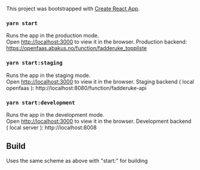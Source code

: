 This project was bootstrapped with [Create React App](https://github.com/facebook/create-react-app).

### `yarn start`

Runs the app in the production mode.<br />
Open [http://localhost:3000](http://localhost:3000) to view it in the browser.
Production backend: https://openfaas.abakus.no/function/fadderuke_toppliste

### `yarn start:staging`

Runs the app in the staging mode.<br />
Open [http://localhost:3000](http://localhost:3000) to view it in the browser.
Staging backend ( local openfaas ): http://localhost:8080/function/fadderuke-api

### `yarn start:development`

Runs the app in the development mode.<br />
Open [http://localhost:3000](http://localhost:3000) to view it in the browser.
Development backend ( local server ): http://localhost:8008

## Build

Uses the same scheme as above with "start:<tag>" for building
